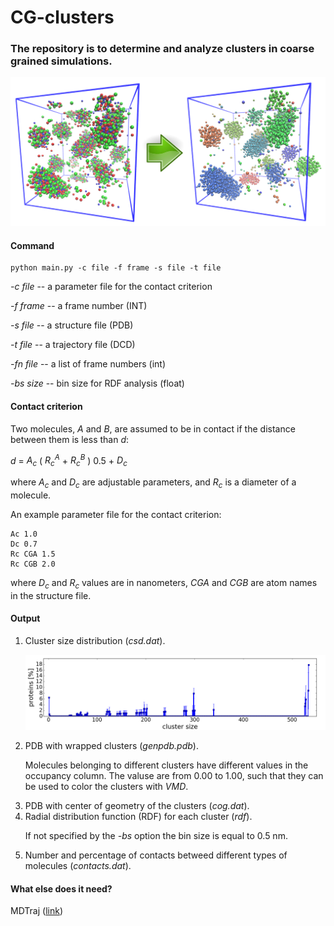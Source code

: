 # CG-clusters

### The repository is to determine and analyze clusters in coarse grained simulations.

![alt text](https://github.com/Aksonik/cg-clusters/blob/master/scheme.png)


#### Command

```
python main.py -c file -f frame -s file -t file
```

*-c file* -- a parameter file for the contact criterion

*-f frame* -- a frame number (INT)

*-s file* -- a structure file (PDB)

*-t file* -- a trajectory file (DCD)

*-fn file* -- a list of frame numbers (int)

*-bs size* -- bin size for RDF analysis (float)

#### Contact criterion

Two molecules, *A* and *B*, are assumed to be in contact if the distance between them is less than *d*:

*d* = *A<sub>c</sub>* ( *R<sub>c</sub><sup>A</sup>* + *R<sub>c</sub><sup>B</sup>* ) 0.5 + *D<sub>c</sub>*

where *A<sub>c</sub>* and *D<sub>c</sub>* are adjustable parameters, and *R<sub>c</sub>* is a diameter of a molecule.

An example parameter file for the contact criterion:

```
Ac 1.0
Dc 0.7
Rc CGA 1.5
Rc CGB 2.0
```

where *D<sub>c</sub>* and *R<sub>c</sub>* values are in nanometers, 
*CGA* and *CGB* are atom names in the structure file.

#### Output

<ol>
<li>Cluster size distribution (<i>csd.dat</i>).
</li>

![alt text](https://github.com/Aksonik/cg-clusters/blob/master/csd.png)

<li>PDB with wrapped clusters (<i>genpdb.pdb</i>).

Molecules belonging to different clusters have different values in the occupancy column.
The valuse are from 0.00 to 1.00, such that they can be used to color the clusters with <i>VMD</i>.
</li>

<li>PDB with center of geometry of the clusters (<i>cog.dat</i>).</li>
<li>Radial distribution function (RDF) for each cluster (<i>rdf</i>).

If not specified by the *-bs* option the bin size is equal to 0.5 nm.
</li>

<li>Number and percentage of contacts betweed different types of molecules (<i>contacts.dat</i>).</li>
</ol>

#### What else does it need?

MDTraj ([link](http://mdtraj.org))
